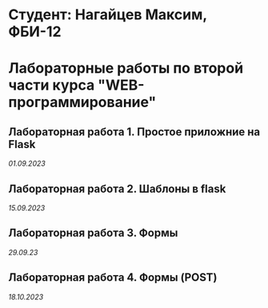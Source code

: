 # Студент: Нагайцев Максим, ФБИ-12

# Лабораторные работы по второй части курса "WEB-программирование"

## Лабораторная работа 1. Простое приложние на Flask

*01.09.2023*

## Лабораторная работа 2. Шаблоны в flask

*15.09.2023*

## Лабораторная работа 3. Формы

*29.09.23*

## Лабораторная работа 4. Формы (POST)

*18.10.2023*
